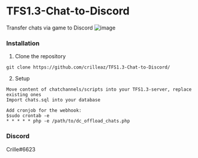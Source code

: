 # TFS1.3-Chat-to-Discord
Transfer chats via game to Discord
![image](https://github.com/crilleaz/TFS1.3-Chat-to-Discord/assets/20803604/ae83b47c-632e-4f27-a035-8013bd6f1fad)

### Installation

1. Clone the repository
```
git clone https://github.com/crilleaz/TFS1.3-Chat-to-Discord/
```

2. Setup
```
Move content of chatchannels/scripts into your TFS1.3-server, replace existing ones
Import chats.sql into your database

Add cronjob for the webhook:
$sudo crontab -e
* * * * * php -e /path/to/dc_offload_chats.php
```

### Discord
Crille#6623
